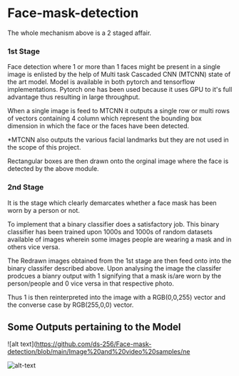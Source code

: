 # Face-mask-detection

The whole mechanism above is a 2 staged affair.
### 1st Stage

Face detection where 1 or more than 1 faces might be present in a single image is enlisted by the help of Multi task Cascaded CNN (MTCNN) state of the art model.
Model is available in both pytorch and tensorflow implementations. Pytorch one has been used because it uses GPU to it's full advantage thus resulting in large throughput.

When a single image is feed to MTCNN it outputs a single row or multi rows of vectors containing 4 column which represent the bounding box dimension in which the face or the faces have been detected.

*MTCNN also outputs the various facial landmarks but they are not used in the scope of this project.

Rectangular boxes are then drawn onto the orginal image where the face is detected by the above module.
### 2nd Stage
It is the stage which clearly demarcates whether a face mask has been worn by a person or not.

To implement that a binary classifier does a satisfactory job. This binary classifier has been trained upon 1000s and 1000s of random datasets available of images wherein some images people are wearing a mask and in others vice versa.

The Redrawn images obtained from the 1st stage are then feed onto into the binary classifer described above. Upon analysing the image the classifer prodcues a bianry output with 1 signifying that a mask is/are worn by the person/people  and 0 vice versa in that respective photo.

Thus 1 is then reinterpreted into the image with a RGB(0,0,255) vector and the converse case by RGB(255,0,0) vector.

##  Some Outputs pertaining to the Model
![alt text](https://github.com/ds-256/Face-mask-detection/blob/main/Image%20and%20video%20samples/ne

![alt-text](https://github.com/ds-256/Face-mask-detection/blob/main/Image%20and%20video%20samples/wone.png)
